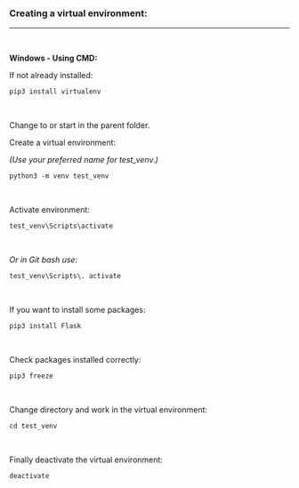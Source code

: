 
### Creating a virtual environment: ###

----------

<br>

**Windows - Using CMD:**

If not already installed:
 
	pip3 install virtualenv
<br>

Change to or start in the parent folder.

Create a virtual environment:

*(Use your preferred name for test_venv.)*


	python3 -m venv test_venv

<br>

Activate environment:
 
	test_venv\Scripts\activate

<br>

*Or in Git bash use:*
 
	test_venv\Scripts\. activate

<br>

If you want to install some packages:

	pip3 install Flask

<br>

Check packages installed correctly:

	pip3 freeze

<br>

Change directory and work in the virtual environment:

	cd test_venv

<br>


Finally deactivate the virtual environment:


	deactivate

<br>
